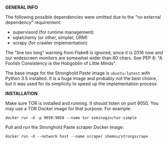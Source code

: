**GENERAL INFO**

The following possible dependencies were omitted due to the "no external dependency" requirement:
* supervisord (for runtime management)
* sqlalchemy (or other, simpler, ORM)
* scrapy (for crawler implementation)

The "line too long" warning from Flake8 is ignored, since it is 2016 now and our widescreen monitors are somewhat wider than 80 chars.
See PEP 8: "A Foolish Consistency is the Hobgoblin of Little Minds".

The base image for the Stronghold Paste image is `ubuntu:latest` with Python 3.5 installed.
It is a huge image and probably not the best choice, but it was used for its simplicity to speed up the implementation process.

**INSTALLATION**

Make sure TOR is installed and running. It should listen on port 9050.
You may use a TOR Docker image for that purpose. For example:

`docker run -d -p 9050:9050 --name tor osminogin/tor-simple`

Pull and run the Stronghold Paste scraper Docker image:

`docker run -d --network host --name scraper shemsu/strongscrape`

